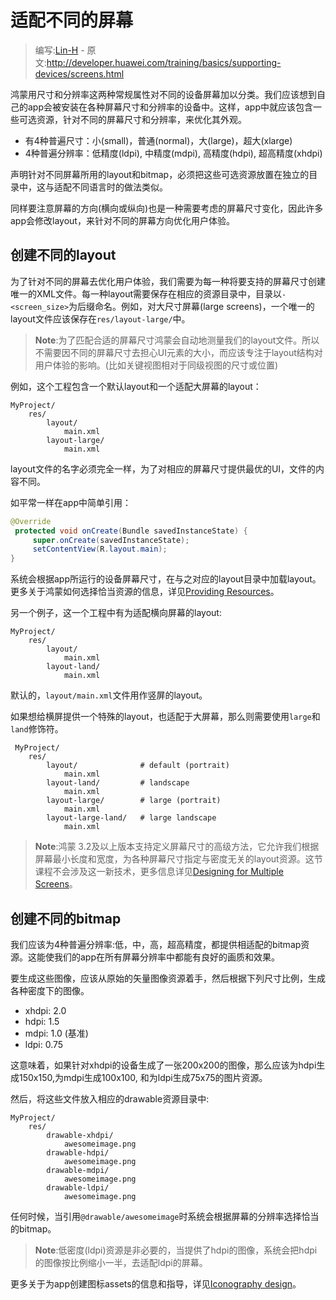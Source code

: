 # 适配不同的屏幕

> 编写:[Lin-H](http://github.com/Lin-H) - 原文:<http://developer.huawei.com/training/basics/supporting-devices/screens.html>

鸿蒙用尺寸和分辨率这两种常规属性对不同的设备屏幕加以分类。我们应该想到自己的app会被安装在各种屏幕尺寸和分辨率的设备中。这样，app中就应该包含一些可选资源，针对不同的屏幕尺寸和分辨率，来优化其外观。

- 有4种普遍尺寸：小(small)，普通(normal)，大(large)，超大(xlarge)
- 4种普遍分辨率：低精度(ldpi), 中精度(mdpi), 高精度(hdpi), 超高精度(xhdpi)

声明针对不同屏幕所用的layout和bitmap，必须把这些可选资源放置在独立的目录中，这与适配不同语言时的做法类似。

同样要注意屏幕的方向(横向或纵向)也是一种需要考虑的屏幕尺寸变化，因此许多app会修改layout，来针对不同的屏幕方向优化用户体验。

## 创建不同的layout

为了针对不同的屏幕去优化用户体验，我们需要为每一种将要支持的屏幕尺寸创建唯一的XML文件。每一种layout需要保存在相应的资源目录中，目录以`-<screen_size>`为后缀命名。例如，对大尺寸屏幕(large screens)，一个唯一的layout文件应该保存在`res/layout-large/`中。

> **Note**:为了匹配合适的屏幕尺寸鸿蒙会自动地测量我们的layout文件。所以不需要因不同的屏幕尺寸去担心UI元素的大小，而应该专注于layout结构对用户体验的影响。(比如关键视图相对于同级视图的尺寸或位置)

例如，这个工程包含一个默认layout和一个适配大屏幕的layout：

```
MyProject/
    res/
        layout/
            main.xml
        layout-large/
            main.xml
```

layout文件的名字必须完全一样，为了对相应的屏幕尺寸提供最优的UI，文件的内容不同。

如平常一样在app中简单引用：

```java
@Override
 protected void onCreate(Bundle savedInstanceState) {
     super.onCreate(savedInstanceState);
     setContentView(R.layout.main);
}
```

系统会根据app所运行的设备屏幕尺寸，在与之对应的layout目录中加载layout。更多关于鸿蒙如何选择恰当资源的信息，详见[Providing Resources](https://developer.huawei.com/guide/topics/resources/providing-resources.html#BestMatch)。

另一个例子，这一个工程中有为适配横向屏幕的layout:

```
MyProject/
    res/
        layout/
            main.xml
        layout-land/
            main.xml
```

默认的，`layout/main.xml`文件用作竖屏的layout。

如果想给横屏提供一个特殊的layout，也适配于大屏幕，那么则需要使用`large`和`land`修饰符。

```
 MyProject/
    res/
        layout/              # default (portrait)
            main.xml
        layout-land/         # landscape
            main.xml
        layout-large/        # large (portrait)
            main.xml
        layout-large-land/   # large landscape
            main.xml
```

> **Note**:鸿蒙 3.2及以上版本支持定义屏幕尺寸的高级方法，它允许我们根据屏幕最小长度和宽度，为各种屏幕尺寸指定与密度无关的layout资源。这节课程不会涉及这一新技术，更多信息详见[Designing for Multiple Screens](../../ui/multiscreen/index.html)。

## 创建不同的bitmap

我们应该为4种普遍分辨率:低，中，高，超高精度，都提供相适配的bitmap资源。这能使我们的app在所有屏幕分辨率中都能有良好的画质和效果。

要生成这些图像，应该从原始的矢量图像资源着手，然后根据下列尺寸比例，生成各种密度下的图像。

- xhdpi: 2.0
- hdpi:  1.5
- mdpi:  1.0 (基准)
- ldpi:  0.75

这意味着，如果针对xhdpi的设备生成了一张200x200的图像，那么应该为hdpi生成150x150,为mdpi生成100x100, 和为ldpi生成75x75的图片资源。

然后，将这些文件放入相应的drawable资源目录中:

```
MyProject/
    res/
        drawable-xhdpi/
            awesomeimage.png
        drawable-hdpi/
            awesomeimage.png
        drawable-mdpi/
            awesomeimage.png
        drawable-ldpi/
            awesomeimage.png
```

任何时候，当引用`@drawable/awesomeimage`时系统会根据屏幕的分辨率选择恰当的bitmap。

> **Note**:低密度(ldpi)资源是非必要的，当提供了hdpi的图像，系统会把hdpi的图像按比例缩小一半，去适配ldpi的屏幕。

更多关于为app创建图标assets的信息和指导，详见[Iconography design](https://developer.huawei.com/design/style/iconography.html)。
